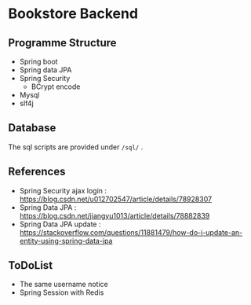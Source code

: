# Bookstore Backend
## Programme Structure
- Spring boot
- Spring data JPA
- Spring Security
   - BCrypt encode
- Mysql
- slf4j

## Database
The sql scripts are provided under `/sql/` .


## References
- Spring Security ajax login : https://blog.csdn.net/u012702547/article/details/78928307
- Spring Data JPA : https://blog.csdn.net/jiangyu1013/article/details/78882839
- Spring Data JPA update : https://stackoverflow.com/questions/11881479/how-do-i-update-an-entity-using-spring-data-jpa

## ToDoList
- The same username notice
- Spring Session with Redis